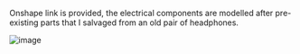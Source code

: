 Onshape link is provided, the electrical components are modelled after pre-existing parts that I salvaged from an old pair of headphones. 

![image](https://github.com/user-attachments/assets/acd55aed-38b4-447b-b6be-81f86251fe6a)
